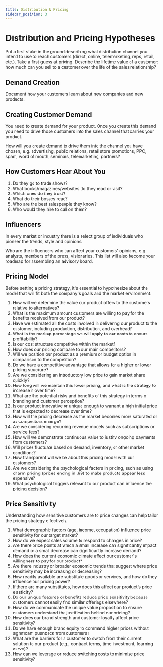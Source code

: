 ```yaml
---
title: Distribution & Pricing
sidebar_position: 3
---
```


# Distribution and Pricing Hypotheses

Put a first stake in the ground describing what distribution channel you intend
to use to reach customers (direct, online, telemarketing, reps, retail, etc.).
Take a first guess at pricing. Describe the lifetime value of a customer: how
much can you sell to a customer over the life of the sales relationship?

## Demand Creation

Document how your customers learn about new companies and new products.

## Creating Customer Demand

You need to create demand for your product. Once you create this demand you need
to drive those customers into the sales channel that carries your product.

How will you create demand to drive them into the channel you have chosen, e.g.
advertising, public relations, retail store promotions, PPC, spam, word of
mouth, seminars, telemarketing, partners?

## How Customers Hear About You

1. Do they go to trade shows?
1. What books/magazines/websites do they read or visit?
1. Which ones do they trust?
1. What do their bosses read?
1. Who are the best salespeople they know?
1. Who would they hire to call on them?

## Influencers

In every market or industry there is a select group of individuals who pioneer
the trends, style and opinions.

Who are the influencers who can affect your customers' opinions, e.g. analysts,
members of the press, visionaries. This list will also become your roadmap for
assembling an advisory board.

## Pricing Model

Before setting a pricing strategy, it's essential to hypothesize about the model
that will fit both the company's goals and the market environment.

1. How will we determine the value our product offers to the customers relative
   to alternatives?
1. What is the maximum amount customers are willing to pay for the benefits
   received from our product?
1. Have we estimated all the costs involved in delivering our product to the
   customer, including production, distribution, and overhead?
1. What is the markup percentage we will apply to our costs to ensure
   profitability?
1. Is our cost structure competitive within the market?
1. How does our pricing compare to our main competitors?
1. Will we position our product as a premium or budget option in comparison to
   the competition?
1. Do we have a competitive advantage that allows for a higher or lower pricing
   structure?
1. Are we considering an introductory low price to gain market share quickly?
1. How long will we maintain this lower pricing, and what is the strategy to
   increase it over time?
1. What are the potential risks and benefits of this strategy in terms of
   branding and customer perception?
1. Is our product innovative or unique enough to warrant a high initial price
   that is expected to decrease over time?
1. How will the pricing decrease as the market becomes more saturated or as
   competitors emerge?
1. Are we considering recurring revenue models such as subscriptions or service
   fees?
1. How will we demonstrate continuous value to justify ongoing payments from
   customers?
1. Will prices fluctuate based on demand, inventory, or other market conditions?
1. How transparent will we be about this pricing model with our customers?
1. Are we considering the psychological factors in pricing, such as using charm
   pricing (prices ending in .99) to make products appear less expensive?
1. What psychological triggers relevant to our product can influence the pricing
   decision?

## Price Sensitivity

Understanding how sensitive customers are to price changes can help tailor the
pricing strategy effectively.

1. What demographic factors (age, income, occupation) influence price
   sensitivity for our target market?
1. How do we expect sales volume to respond to changes in price?
1. Are there price points at which a small increase can significantly impact
   demand or a small decrease can significantly increase demand?
1. How does the current economic climate affect our customer's willingness to
   pay for our product?
1. Are there industry or broader economic trends that suggest where price
   sensitivity may be increasing or decreasing?
1. How readily available are substitute goods or services, and how do they
   influence our pricing power?
1. If there are many substitutes, how does this affect our product’s price
   elasticity?
1. Do our unique features or benefits reduce price sensitivity because customers
   cannot easily find similar offerings elsewhere?
1. How do we communicate the unique value proposition to ensure customers
   understand the justification behind our pricing?
1. How does our brand strength and customer loyalty affect price sensitivity?
1. Do we have enough brand equity to command higher prices without significant
   pushback from customers?
1. What are the barriers for a customer to switch from their current solution to
   our product (e.g., contract terms, time investment, learning curve)?
1. How can we leverage or reduce switching costs to minimize price sensitivity?
